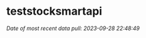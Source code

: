 
<!-- README.md is generated from README.Rmd. Please edit that file -->

# teststocksmartapi

*Date of most recent data pull: 2023-09-28 22:48:49*

